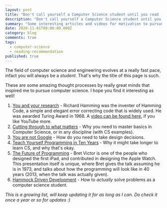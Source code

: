 ```yaml
---
layout: post
title: "Don't call yourself a Computer Science student until you read (or watch) these.."
description: "Don't call yourself a Computer Science student until you read (or watch) these.."
summary: "Some interesting articles and videos for motivation to pursue Computer Science."
date: 2020-11-01T00:00:00.000Z
category: blog
comments: true
tags:
  - computer-science
  - reading-recommendation
published: true
---
```


The field of computer science and engineering evolves at a really fast pace, infact you will always be a *student*. That's why the title of this page is such. 

These are some amazing thought processes by really great minds that inspired me to pursue computer science. I hope you find it interesting as well! 

1. [You and your research](http://www.cs.virginia.edu/~robins/YouAndYourResearch.html) - Richard Hamming was the inventer of Hamming Code, a simple and elegant error correcting code that is widely used. He was awarded Turing Award in 1968. A [video can be found here](https://www.youtube.com/watch?v=a1zDuOPkMSw&feature=emb_logo), if you like YouTube more.
2. [Cutting through to what matters](https://ozwrites.com/knives/) - Why you need to master basics in Computer Science, or in any discipline (with CS examples).
3. [You are not Google](https://blog.bradfieldcs.com/you-are-not-google-84912cf44afb) - How do you need to take design decisions.
4. [Teach Yourself Programming in Ten Years](http://norvig.com/21-days.html) - Why it might take longer to learn CS, and why that's okay. 
5. [The Future of Programming](https://www.youtube.com/watch?v=8pTEmbeENF4) - Bret Victor is one of the people who designed the first iPad, and contributed in designing the Apple Watch. This presentation itself is unique, where Bret gives the talk assuming he is in 1973, and talks about how the programming will look like in 40 years (2013, when the talk was actually given). 
6. [Hammock Driven Development](https://www.youtube.com/watch?v=f84n5oFoZBc) - How to *actually* solve problems as a computer science student.


*This is a growing list, will keep updating it for as long as I can. Do check it once a year or so for updates :)*